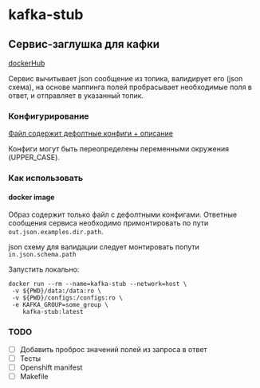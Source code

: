 # kafka-stub
## Сервис-заглушка для кафки
[dockerHub](https://hub.docker.com/repository/docker/asavt92/kafka-stub)



Сервис вычитывает json сообщение из топика, валидирует его (json схема),  на основе маппинга полей пробрасывает необходимые поля в ответ, и отправляет в указанный топик.

### Конфигурирование
[Файл содержит дефолтные конфиги + описание](configs/config.yml)

Конфиги могут быть переопределены переменными окружения (UPPER_CASE).

### Как использовать
#### docker image

Образ содержит только файл с дефолтными конфигами. Ответные сообщения сервиса необходимо примонтировать по пути `out.json.examples.dir.path`.

json схему для валидации следует монтировать попути `in.json.schema.path` 

Запустить локально:

    docker run --rm --name=kafka-stub --network=host \
     -v ${PWD}/data:/data:ro \
     -v ${PWD}/configs:/configs:ro \
     -e KAFKA_GROUP=some_group \
        kafka-stub:latest
        
        
### TODO
- [ ] Добавить проброс значений полей из запроса в ответ
- [ ] Тесты
- [ ] Openshift manifest
- [ ] Makefile